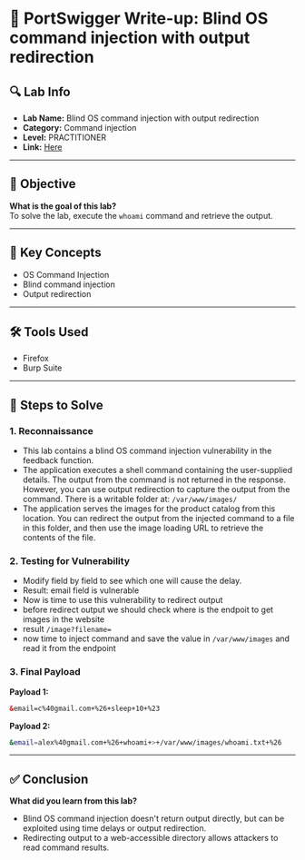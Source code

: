 # 🧾 PortSwigger Write-up: Blind OS command injection with output redirection

## 🔍 Lab Info
- **Lab Name:** Blind OS command injection with output redirection
- **Category:** Command injection
- **Level:** PRACTITIONER
- **Link:** [Here](https://portswigger.net/web-security/os-command-injection#how-to-prevent-os-command-injection-attacks)

---

## 🎯 Objective
**What is the goal of this lab?**  
To solve the lab, execute the `whoami` command and retrieve the output.

---

## 🧠 Key Concepts
- OS Command Injection
- Blind command injection
- Output redirection

---

## 🛠️ Tools Used
- Firefox
- Burp Suite
---

## 🧪 Steps to Solve

### 1. Reconnaissance
- This lab contains a blind OS command injection vulnerability in the feedback function.
- The application executes a shell command containing the user-supplied details. The output from the command is not returned in the response. However, you can use output redirection to capture the output from the command. There is a writable folder at: `/var/www/images/`
- The application serves the images for the product catalog from this location. You can redirect the output from the injected command to a file in this folder, and then use the image loading URL to retrieve the contents of the file.

### 2. Testing for Vulnerability
- Modify field by field to see which one will cause the delay.
- Result: email field is vulnerable
- Now is time to use this vulnerability to redirect output
- before redirect output we should check where is the endpoit to get images in the website 
- result `/image?filename=`
- now time to inject command and save the value in `/var/www/images` and read it from the endpoint


### 3. Final Payload
**Payload 1:**  
```html
&email=c%40gmail.com+%26+sleep+10+%23
```

**Payload 2:**
```bash
&email=alex%40gmail.com+%26+whoami+>+/var/www/images/whoami.txt+%26
```

---

## ✅ Conclusion

**What did you learn from this lab?**
- Blind OS command injection doesn't return output directly, but can be exploited using time delays or output redirection.
- Redirecting output to a web-accessible directory allows attackers to read command results.